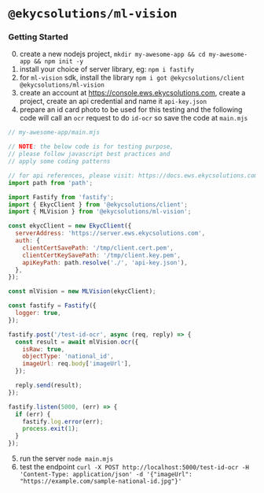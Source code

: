 # `@ekycsolutions/ml-vision`

### Getting Started
0. create a new nodejs project, `mkdir my-awesome-app && cd my-awesome-app && npm init -y`
1. install your choice of server library, eg: `npm i fastify`
2. for `ml-vision` sdk, install the library `npm i got @ekycsolutions/client @ekycsolutions/ml-vision`
3. create an account at https://console.ews.ekycsolutions.com, create a project, create an api credential and name it `api-key.json`
4. prepare an id card photo to be used for this testing and the following code will call an `ocr` request to do `id-ocr` so save the code at `main.mjs`
```javascript
// my-awesome-app/main.mjs

// NOTE: the below code is for testing purpose,
// please follow javascript best practices and
// apply some coding patterns

// for api references, please visit: https://docs.ews.ekycsolutions.com
import path from 'path';

import Fastify from 'fastify';
import { EkycClient } from '@ekycsolutions/client';
import { MLVision } from '@ekycsolutions/ml-vision';

const ekycClient = new EkycClient({
  serverAddress: 'https://server.ews.ekycsolutions.com',
  auth: {
    clientCertSavePath: '/tmp/client.cert.pem',
    clientCertKeySavePath: '/tmp/client.key.pem',
    apiKeyPath: path.resolve('./', 'api-key.json'),
  },
});

const mlVision = new MLVision(ekycClient);

const fastify = Fastify({
  logger: true,
});

fastify.post('/test-id-ocr', async (req, reply) => {
  const result = await mlVision.ocr({
    isRaw: true,
    objectType: 'national_id',
    imageUrl: req.body['imageUrl'],
  });

  reply.send(result);
});

fastify.listen(5000, (err) => {
  if (err) {
    fastify.log.error(err);
    process.exit(1);
  }
});
```
5. run the server `node main.mjs`
6. test the endpoint `curl -X POST http://localhost:5000/test-id-ocr -H 'Content-Type: application/json' -d '{"imageUrl": "https://example.com/sample-national-id.jpg"}'`
